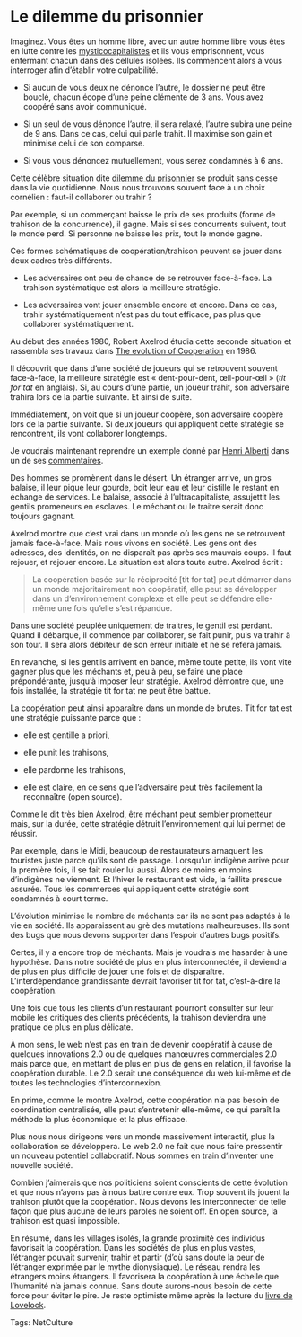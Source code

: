 # Le dilemme du prisonnier

Imaginez. Vous êtes un homme libre, avec un autre homme libre vous êtes en lutte contre les [mysticocapitalistes](/2007/05/20/integrisme-ou-ecologie-faut-choisir/) et ils vous emprisonnent, vous enfermant chacun dans des cellules isolées. Ils commencent alors à vous interroger afin d’établir votre culpabilité.

- Si aucun de vous deux ne dénonce l’autre, le dossier ne peut être bouclé, chacun écope d’une peine clémente de 3 ans. Vous avez coopéré sans avoir communiqué.

- Si un seul de vous dénonce l’autre, il sera relaxé, l’autre subira une peine de 9 ans. Dans ce cas, celui qui parle trahit. Il maximise son gain et minimise celui de son comparse.

- Si vous vous dénoncez mutuellement, vous serez condamnés à 6 ans.

Cette célèbre situation dite [dilemme du prisonnier](http://fr.wikipedia.org/wiki/Dilemme_du_prisonnier) se produit sans cesse dans la vie quotidienne. Nous nous trouvons souvent face à un choix cornélien : faut-il collaborer ou trahir ?

Par exemple, si un commerçant baisse le prix de ses produits (forme de trahison de la concurrence), il gagne. Mais si ses concurrents suivent, tout le monde perd. Si personne ne baisse les prix, tout le monde gagne.

Ces formes schématiques de coopération/trahison peuvent se jouer dans deux cadres très différents.

- Les adversaires ont peu de chance de se retrouver face-à-face. La trahison systématique est alors la meilleure stratégie.

- Les adversaires vont jouer ensemble encore et encore. Dans ce cas, trahir systématiquement n’est pas du tout efficace, pas plus que collaborer systématiquement.

Au début des années 1980, Robert Axelrod étudia cette seconde situation et rassembla ses travaux dans [The evolution of Cooperation](http://www.amazon.fr/Evolution-Cooperation-Robert-Axelrod/dp/0465005640) en 1986.

Il découvrit que dans d’une société de joueurs qui se retrouvent souvent face-à-face, la meilleure stratégie est « dent-pour-dent, œil-pour-œil » (*tit for tat* en anglais). Si, au cours d’une partie, un joueur trahit, son adversaire trahira lors de la partie suivante. Et ainsi de suite.

Immédiatement, on voit que si un joueur coopère, son adversaire coopère lors de la partie suivante. Si deux joueurs qui appliquent cette stratégie se rencontrent, ils vont collaborer longtemps.

Je voudrais maintenant reprendre un exemple donné par [Henri Alberti](http://henrialberti.blogspot.com/) dans un de ses [commentaires](/2007/05/11/formation-de-vol-2/#comment-24149).

Des hommes se promènent dans le désert. Un étranger arrive, un gros balaise, il leur pique leur gourde, boit leur eau et leur distille le restant en échange de services. Le balaise, associé à l’ultracapitaliste, assujettit les gentils promeneurs en esclaves. Le méchant ou le traitre serait donc toujours gagnant.

Axelrod montre que c’est vrai dans un monde où les gens ne se retrouvent jamais face-à-face. Mais nous vivons en société. Les gens ont des adresses, des identités, on ne disparaît pas après ses mauvais coups. Il faut rejouer, et rejouer encore. La situation est alors toute autre. Axelrod écrit :

> La coopération basée sur la réciprocité \[tit for tat\] peut démarrer dans un monde majoritairement non coopératif, elle peut se développer dans un d’environnement complexe et elle peut se défendre elle-même une fois qu’elle s’est répandue.

Dans une société peuplée uniquement de traitres, le gentil est perdant. Quand il débarque, il commence par collaborer, se fait punir, puis va trahir à son tour. Il sera alors débiteur de son erreur initiale et ne se refera jamais.

En revanche, si les gentils arrivent en bande, même toute petite, ils vont vite gagner plus que les méchants et, peu à peu, se faire une place prépondérante, jusqu’à imposer leur stratégie. Axelrod démontre que, une fois installée, la stratégie tit for tat ne peut être battue.

La coopération peut ainsi apparaître dans un monde de brutes. Tit for tat est une stratégie puissante parce que :

- elle est gentille a priori,

- elle punit les trahisons,

- elle pardonne les trahisons,

- elle est claire, en ce sens que l’adversaire peut très facilement la reconnaître (open source).

Comme le dit très bien Axelrod, être méchant peut sembler prometteur mais, sur la durée, cette stratégie détruit l’environnement qui lui permet de réussir.

Par exemple, dans le Midi, beaucoup de restaurateurs arnaquent les touristes juste parce qu’ils sont de passage. Lorsqu’un indigène arrive pour la première fois, il se fait rouler lui aussi. Alors de moins en moins d’indigènes ne viennent. Et l’hiver le restaurant est vide, la faillite presque assurée. Tous les commerces qui appliquent cette stratégie sont condamnés à court terme.

L’évolution minimise le nombre de méchants car ils ne sont pas adaptés à la vie en société. Ils apparaissent au grè des mutations malheureuses. Ils sont des bugs que nous devons supporter dans l’espoir d’autres bugs positifs.

Certes, il y a encore trop de méchants. Mais je voudrais me hasarder à une hypothèse. Dans notre société de plus en plus interconnectée, il deviendra de plus en plus difficile de jouer une fois et de disparaître. L’interdépendance grandissante devrait favoriser tit for tat, c’est-à-dire la coopération.

Une fois que tous les clients d’un restaurant pourront consulter sur leur mobile les critiques des clients précédents, la trahison deviendra une pratique de plus en plus délicate.

À mon sens, le web n’est pas en train de devenir coopératif à cause de quelques innovations 2.0 ou de quelques manœuvres commerciales 2.0 mais parce que, en mettant de plus en plus de gens en relation, il favorise la coopération durable. Le 2.0 serait une conséquence du web lui-même et de toutes les technologies d’interconnexion.

En prime, comme le montre Axelrod, cette coopération n’a pas besoin de coordination centralisée, elle peut s’entretenir elle-même, ce qui paraît la méthode la plus économique et la plus efficace.

Plus nous nous dirigeons vers un monde massivement interactif, plus la collaboration se développera. Le web 2.0 ne fait que nous faire pressentir un nouveau potentiel collaboratif. Nous sommes en train d’inventer une nouvelle société.

Combien j’aimerais que nos politiciens soient conscients de cette évolution et que nous n’ayons pas à nous battre contre eux. Trop souvent ils jouent la trahison plutôt que la coopération. Nous devons les interconnecter de telle façon que plus aucune de leurs paroles ne soient off. En open source, la trahison est quasi impossible.

En résumé, dans les villages isolés, la grande proximité des individus favorisait la coopération. Dans les sociétés de plus en plus vastes, l’étranger pouvait survenir, trahir et partir (d’où sans doute la peur de l’étranger exprimée par le mythe dionysiaque). Le réseau rendra les étrangers moins étrangers. Il favorisera la coopération à une échelle que l’humanité n’a jamais connue. Sans doute aurons-nous besoin de cette force pour éviter le pire. Je reste optimiste même après la lecture du [livre de Lovelock](http://www.amazon.fr/revanche-Ga%C3%AFa-riposte-t-elle-pouvons-nous-lhumanit%C3%A9/dp/2082105881).

Tags: NetCulture